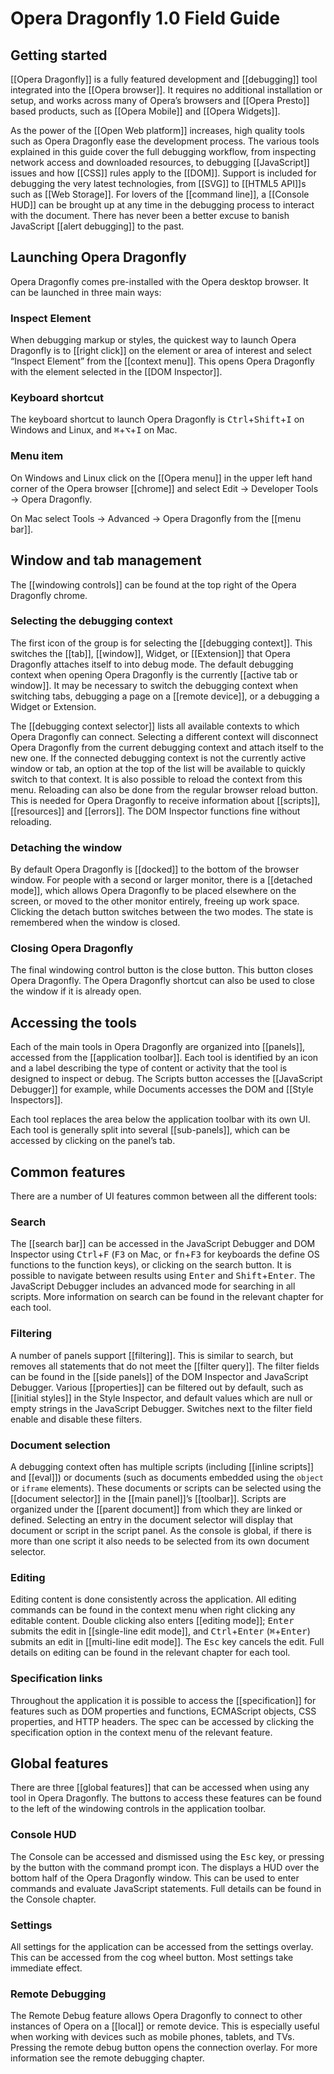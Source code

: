 # Opera Dragonfly 1.0 Field Guide

## Getting started

[[Opera Dragonfly]] is a fully featured development and [[debugging]] tool integrated into the [[Opera browser]]. It requires no additional installation or setup, and works across many of Opera’s browsers and [[Opera Presto]] based products, such as [[Opera Mobile]] and [[Opera Widgets]].

As the power of the [[Open Web platform]] increases, high quality tools such as Opera Dragonfly ease the development process. The various tools explained in this guide cover the full debugging workflow, from inspecting network access and downloaded resources, to debugging [[JavaScript]] issues and how [[CSS]] rules apply to the [[DOM]]. Support is included for debugging the very latest technologies, from [[SVG]] to [[HTML5 API]]s such as [[Web Storage]]. For lovers of the [[command line]], a [[Console HUD]] can be brought up at any time in the debugging process to interact with the document. There has never been a better excuse to banish JavaScript [[alert debugging]] to the past.

## Launching Opera Dragonfly

Opera Dragonfly comes pre-installed with the Opera desktop browser. It can be launched in three main ways:

### Inspect Element

When debugging markup or styles, the quickest way to launch Opera Dragonfly is to [[right click]] on the element or area of interest and select <q>Inspect Element</q> from the [[context menu]]. This opens Opera Dragonfly with the element selected in the [[DOM Inspector]].

### Keyboard shortcut

The keyboard shortcut to launch Opera Dragonfly is <kbd>Ctrl</kbd>+<kbd>Shift</kbd>+<kbd>I</kbd> on Windows and Linux, and <kbd>⌘</kbd>+<kbd>⌥</kbd>+<kbd>I</kbd> on Mac.

### Menu item

On Windows and Linux click on the [[Opera menu]] in the upper left hand corner of the Opera browser [[chrome]] and select Edit → Developer Tools → Opera Dragonfly.

On Mac select Tools → Advanced → Opera Dragonfly from the [[menu bar]].

## Window and tab management

The [[windowing controls]] can be found at the top right of the Opera Dragonfly chrome. 

### Selecting the debugging context

The first icon of the group is for selecting the [[debugging context]]. This switches the [[tab]], [[window]], Widget, or [[Extension]] that Opera Dragonfly attaches itself to into debug mode. The default debugging context when opening Opera Dragonfly is the currently [[active tab or window]]. It may be necessary to switch the debugging context when switching tabs, debugging a page on a [[remote device]], or a debugging a Widget or Extension. 

The [[debugging context selector]] lists all available contexts to which Opera Dragonfly can connect. Selecting a different context will disconnect Opera Dragonfly from the current debugging context and attach itself to the new one. If the connected debugging context is not the currently active window or tab, an option at the top of the list will be available to quickly switch to that context. It is also possible to reload the context from this menu. Reloading can also be done from the regular browser reload button. This is needed for Opera Dragonfly to receive information about [[scripts]], [[resources]] and [[errors]]. The DOM Inspector functions fine without reloading.

### Detaching the window

By default Opera Dragonfly is [[docked]] to the bottom of the browser window. For people with a second or larger monitor, there is a [[detached mode]], which allows Opera Dragonfly to be placed elsewhere on the screen, or moved to the other monitor entirely, freeing up work space. Clicking the detach button switches between the two modes. The state is remembered when the window is closed.

### Closing Opera Dragonfly

The final windowing control button is the close button. This button closes Opera Dragonfly. The Opera Dragonfly shortcut can also be used to close the window if it is already open.

## Accessing the tools

Each of the main tools in Opera Dragonfly are organized into [[panels]], accessed from the [[application toolbar]]. Each tool is identified by an icon and a label describing the type of content or activity that the tool is designed to inspect or debug. The Scripts button accesses the [[JavaScript Debugger]] for example, while Documents accesses the DOM and [[Style Inspectors]].

Each tool replaces the area below the application toolbar with its own UI. Each tool is generally split into several [[sub-panels]], which can be accessed by clicking on the panel’s tab. 

## Common features

There are a number of UI features common between all the different tools:

### Search

The [[search bar]] can be accessed in the JavaScript Debugger and DOM Inspector using <kbd>Ctrl</kbd>+<kbd>F</kbd> (<kbd>F3</kbd> on Mac, or <kbd>fn</kbd>+<kbd>F3</kbd> for keyboards the define OS functions to the function keys), or clicking on the search button. It is possible to navigate between results using <kbd>Enter</kbd> and <kbd>Shift</kbd>+<kbd>Enter</kbd>. The JavaScript Debugger includes an advanced mode for searching in all scripts. More information on search can be found in the relevant chapter for each tool.

### Filtering

A number of panels support [[filtering]]. This is similar to search, but removes all statements that do not meet the [[filter query]]. The filter fields can be found in the [[side panels]] of the DOM Inspector and JavaScript Debugger. Various [[properties]] can be filtered out by default, such as [[initial styles]] in the Style Inspector, and default values which are null or empty strings in the JavaScript Debugger. Switches next to the filter field enable and disable these filters. 

### Document selection

A debugging context often has multiple scripts (including [[inline scripts]] and [[eval]]) or documents (such as documents embedded using the <code>object</code> or <code>iframe</code> elements). These documents or scripts can be selected using the [[document selector]] in the [[main panel]]’s [[toolbar]]. Scripts are organized under the [[parent document]] from which they are linked or defined. Selecting an entry in the document selector will display that document or script in the script panel. As the console is global, if there is more than one script it also needs to be selected from its own document selector. 

### Editing

Editing content is done consistently across the application. All editing commands can be found in the context menu when right clicking any editable content. Double clicking also enters [[editing mode]]; <kbd>Enter</kbd> submits the edit in [[single-line edit mode]], and <kbd>Ctrl</kbd>+<kbd>Enter</kbd> (<kbd>⌘</kbd>+<kbd>Enter</kbd>) submits an edit in [[multi-line edit mode]]. The <kbd>Esc</kbd> key cancels the edit. Full details on editing can be found in the relevant chapter for each tool.

### Specification links

Throughout the application it is possible to access the [[specification]] for features such as DOM properties and functions, ECMAScript objects, CSS properties, and HTTP headers. The spec can be accessed by clicking the specification option in the context menu of the relevant feature. 

## Global features

There are three [[global features]] that can be accessed when using any tool in Opera Dragonfly. The buttons to access these features can be found to the left of the windowing controls in the application toolbar.

### Console HUD

The Console can be accessed and dismissed using the <kbd>Esc</kbd> key, or pressing by the button with the command prompt icon. The displays a HUD over the bottom half of the Opera Dragonfly window. This can be used to enter commands and evaluate JavaScript statements. Full details can be found in the Console chapter.

### Settings

All settings for the application can be accessed from the settings overlay. This can be accessed from the cog wheel button. Most settings take immediate effect. 

### Remote Debugging

The Remote Debug feature allows Opera Dragonfly to connect to other instances of Opera on a [[local]] or remote device. This is especially useful when working with devices such as mobile phones, tablets, and TVs. Pressing the remote debug button opens the connection overlay. For more information see the remote debugging chapter.
